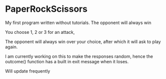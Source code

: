 # PaperRockScissors
My first program written without tutorials. The opponent will always win

You choose 1, 2 or 3 for an attack,

The opponent will always win over your choice,
after which it will ask to play again. 

I am currently working on this to make the responses random, hence the outcome() function has a built in exit message when it loses.

Will update frequently
